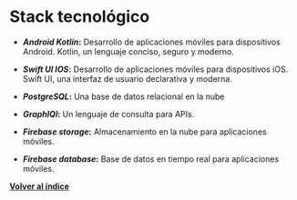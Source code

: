 # Stack tecnológico

- ***Android Kotlin*:** Desarrollo de aplicaciones móviles para dispositivos Android. Kotlin, un lenguaje conciso, seguro y moderno.

- ***Swift UI IOS*:** Desarrollo de aplicaciones móviles para dispositivos iOS. Swift UI, una interfaz de usuario declarativa y moderna.

- ***PostgreSQL*:** Una base de datos relacional en la nube
  
- ***GraphlQl*:** Un lenguaje de consulta para APIs.

- ***Firebase storage*:** Almacenamiento en la nube para aplicaciones móviles.

- ***Firebase database*:** Base de datos en tiempo real para aplicaciones móviles.

[**Volver al índice**](../README.md)

